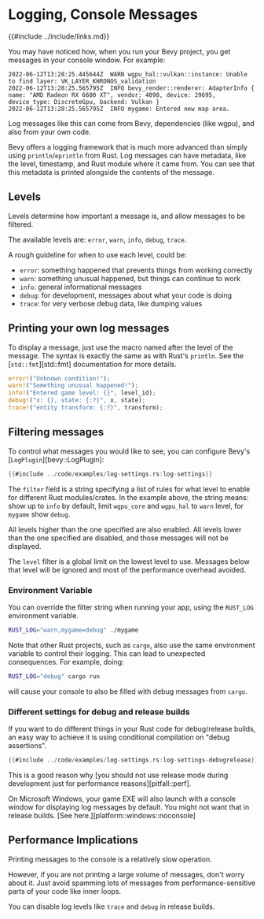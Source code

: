 # Logging, Console Messages

{{#include ../include/links.md}}

You may have noticed how, when you run your Bevy project, you get messages
in your console window. For example:

```
2022-06-12T13:28:25.445644Z  WARN wgpu_hal::vulkan::instance: Unable to find layer: VK_LAYER_KHRONOS_validation
2022-06-12T13:28:25.565795Z  INFO bevy_render::renderer: AdapterInfo { name: "AMD Radeon RX 6600 XT", vendor: 4098, device: 29695, device_type: DiscreteGpu, backend: Vulkan }
2022-06-12T13:28:25.565795Z  INFO mygame: Entered new map area.
```

Log messages like this can come from Bevy, dependencies (like wgpu), and
also from your own code.

Bevy offers a logging framework that is much more advanced than simply using
`println`/`eprintln` from Rust. Log messages can have metadata, like the
level, timestamp, and Rust module where it came from. You can see that this
metadata is printed alongside the contents of the message.

## Levels

Levels determine how important a message is, and allow messages to be filtered.

The available levels are: `error`, `warn`, `info`, `debug`, `trace`.

A rough guideline for when to use each level, could be:
 - `error`: something happened that prevents things from working correctly
 - `warn`: something unusual happened, but things can continue to work
 - `info`: general informational messages
 - `debug`: for development, messages about what your code is doing
 - `trace`: for very verbose debug data, like dumping values

## Printing your own log messages

To display a message, just use the macro named after the level of the
message. The syntax is exactly the same as with Rust's `println`. See the
[`std::fmt`][std::fmt] documentation for more details.

```rust
error!("Unknown condition!");
warn!("Something unusual happened!");
info!("Entered game level: {}", level_id);
debug!("x: {}, state: {:?}", x, state);
trace!("entity transform: {:?}", transform);
```

## Filtering messages

To control what messages you would like to see, you can configure Bevy's
[`LogPlugin`][bevy::LogPlugin]:

```rust
{{#include ../code/examples/log-settings.rs:log-settings}}
```

The `filter` field is a string specifying a list of rules for what level to
enable for different Rust modules/crates. In the example above, the string
means: show up to `info` by default, limit `wgpu_core` and `wgpu_hal`
to `warn` level, for `mygame` show `debug`.

All levels higher than the one specified are also enabled. All levels lower
than the one specified are disabled, and those messages will not be displayed.

The `level` filter is a global limit on the lowest level to use. Messages
below that level will be ignored and most of the performance overhead avoided.

### Environment Variable

You can override the filter string when running your app, using the `RUST_LOG`
environment variable.

```sh
RUST_LOG="warn,mygame=debug" ./mygame
```

Note that other Rust projects, such as `cargo`, also use the same
environment variable to control their logging. This can lead to unexpected
consequences. For example, doing:

```sh
RUST_LOG="debug" cargo run
```

will cause your console to also be filled with debug messages from `cargo`.

### Different settings for debug and release builds

If you want to do different things in your Rust code for debug/release
builds, an easy way to achieve it is using conditional compilation on
"debug assertions".

```rust
{{#include ../code/examples/log-settings.rs:log-settings-debugrelease}}
```

This is a good reason why [you should not use release mode during development
just for performance reasons][pitfall::perf].

On Microsoft Windows, your game EXE will also launch with a console window for
displaying log messages by default. You might not want that in release builds.
[See here.][platform::windows::noconsole]

## Performance Implications

Printing messages to the console is a relatively slow operation.

However, if you are not printing a large volume of messages, don't worry
about it. Just avoid spamming lots of messages from performance-sensitive
parts of your code like inner loops.

You can disable log levels like `trace` and `debug` in release builds.

